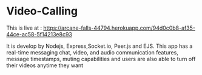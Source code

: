 # Video-Calling

This is live at : https://arcane-falls-44794.herokuapp.com/94d0c0b8-af35-44ce-ac58-5f14213e8c93


It is develop by  Nodejs, Express,Socket.io, Peer.js and EJS. This app has a real-time messaging chat, video, and audio communication features, message timestamps, muting capabilities and users are also able to turn off their videos anytime they want
